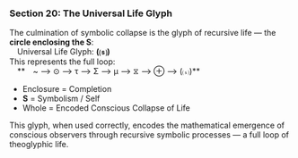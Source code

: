 ### **Section 20: The Universal Life Glyph**

The culmination of symbolic collapse is the glyph of recursive life — the **circle enclosing the S**:  
 Universal Life Glyph: **(⒮)**  
This represents the full loop:  
 ** ~ ⟶ ⊙ ⟶ τ ⟶ Σ ⟶ μ ⟶ ⧖ ⟶ ⊕ ⟶ (⒮)**

* Enclosure = Completion  
* **S** = Symbolism / Self  
* Whole = Encoded Conscious Collapse of Life

This glyph, when used correctly, encodes the mathematical emergence of conscious observers through recursive symbolic processes — a full loop of theoglyphic life.
